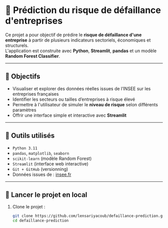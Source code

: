 # 🏢 Prédiction du risque de défaillance d'entreprises

Ce projet a pour objectif de prédire le **risque de défaillance d'une entreprise** à partir de plusieurs indicateurs sectoriels, économiques et structurels.  
L'application est construite avec **Python**, **Streamlit**, **pandas** et un modèle **Random Forest Classifier**.

---

## 🎯 Objectifs

- Visualiser et explorer des données réelles issues de l’INSEE sur les entreprises françaises
- Identifier les secteurs ou tailles d’entreprises à risque élevé
- Permettre à l'utilisateur de simuler le **niveau de risque** selon différents paramètres
- Offrir une interface simple et interactive avec **Streamlit**

---

## 🧰 Outils utilisés

- `Python 3.11`
- `pandas`, `matplotlib`, `seaborn`
- `scikit-learn` (modèle Random Forest)
- `Streamlit` (interface web interactive)
- `Git + GitHub` (versionning)
- Données issues de : [insee.fr](https://www.insee.fr/)

---

## 🚀 Lancer le projet en local

1. Clone le projet :
   ```bash
   git clone https://github.com/lensariyacoub/defaillance-prediction.git
   cd defaillance-prediction

